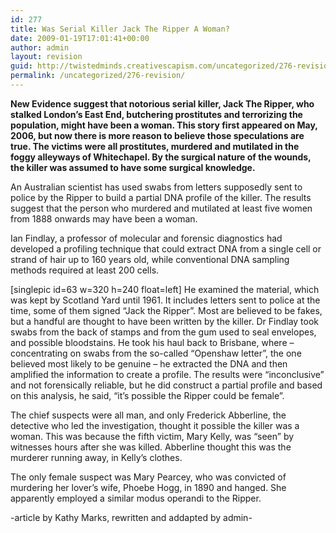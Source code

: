 ```yaml
---
id: 277
title: Was Serial Killer Jack The Ripper A Woman?
date: 2009-01-19T17:01:41+00:00
author: admin
layout: revision
guid: http://twistedminds.creativescapism.com/uncategorized/276-revision/
permalink: /uncategorized/276-revision/
---
```

<p class="dropcap-first">
  <strong>New Evidence suggest that notorious serial killer, Jack The Ripper, who stalked London&#8217;s East End, butchering prostitutes and terrorizing the population, might have been a woman. This story first appeared on May, 2006, but now there is more reason to believe those speculations are true. The victims were all prostitutes, murdered and mutilated in the foggy alleyways of Whitechapel. By the surgical nature of the wounds, the killer was assumed to have some surgical knowledge.</strong>
</p>

An Australian scientist has used swabs from letters supposedly sent to police by the Ripper to build a partial DNA profile of the killer. The results suggest that the person who murdered and mutilated at least five women from 1888 onwards may have been a woman.

Ian Findlay, a professor of molecular and forensic diagnostics had developed a profiling technique that could extract DNA from a single cell or strand of hair up to 160 years old, while conventional DNA sampling methods required at least 200 cells.

[singlepic id=63 w=320 h=240 float=left] He examined the material, which was kept by Scotland Yard until 1961. It includes letters sent to police at the time, some of them signed &#8220;Jack the Ripper&#8221;. Most are believed to be fakes, but a handful are thought to have been written by the killer. Dr Findlay took swabs from the back of stamps and from the gum used to seal envelopes, and possible bloodstains. He took his haul back to Brisbane, where &#8211; concentrating on swabs from the so-called &#8220;Openshaw letter&#8221;, the one believed most likely to be genuine &#8211; he extracted the DNA and then amplified the information to create a profile. The results were &#8220;inconclusive&#8221; and not forensically reliable, but he did construct a partial profile and based on this analysis, he said, &#8220;it&#8217;s possible the Ripper could be female&#8221;.

The chief suspects were all man, and only Frederick Abberline, the detective who led the investigation, thought it possible the killer was a woman. This was because the fifth victim, Mary Kelly, was &#8220;seen&#8221; by witnesses hours after she was killed. Abberline thought this was the murderer running away, in Kelly&#8217;s clothes.

The only female suspect was Mary Pearcey, who was convicted of murdering her lover&#8217;s wife, Phoebe Hogg, in 1890 and hanged. She apparently employed a similar modus operandi to the Ripper.

-article by Kathy Marks, rewritten and addapted by admin-